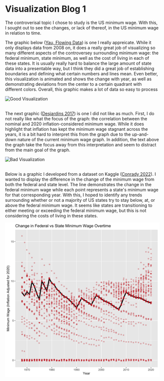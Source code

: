 # Visualization Blog 1

The controverisal topic I chose to study is the US minimum wage. With this, I sought out to see the changes, or lack of thereof, in the US minimum wage in relation to time. 
<br>

The graphic below ([Yau, Flowing Data](https://flowingdata.com/2021/03/09/minimum-wage-and-cost-of-living/)) is one I really appreicate. While it only displays data from 2008 on, it does a really great job of visualizing so many different aspects of the controversey surrounding minimum wage: the federal minimum, state minimum, as well as the cost of living in each of these states. It is usually really hard to balance the large amount of state data into a presentable way, but I think they did a great job of establishing boundaries and defining what certain numbers and lines mean. Even better, this visualization is animated and shows the change with year, as well as demonstrating deviations from the center to a certain quadrant with different colors. Overall, this graphic makes a lot of data so easy to process 

![Good Visualization](https://d3f7q2msm2165u.cloudfront.net/aaa-content/user/files/Minimum%20Wage%20(1).png)
<br><br>


The next graphic ([Desjardins 2017](https://www.visualcapitalist.com/visualizing-real-value-u-s-minimum-wage/)) is one I did not like as much. First, I do not really like what the focus of the graph: the correlation between the nominal and 2020 inflation-considered minimum wage. While it does highlight that inflation has kept the minimum wage stagnant across the years, it is a bit hard to interpret this from the graph due to the up-and-down nature of the current minimum wage graph. In addition, the text above the graph take the focus away from this interpretation and seem to distract from the main goal of the graph.

![Bad Visualization](https://www.visualcapitalist.com/wp-content/uploads/2017/08/minimum-wage-inflation.png)
<br><br>


Below is a graphic I developed from a dataset on Kaggle ([Conrady 2022](https://www.kaggle.com/datasets/brandonconrady/us-minimum-wage-1938-2020)). I wanted to display the difference in the change of the minimum wage from both the federal and state level. The line demonstrates the change in the federal minimum wage while each point represents a state's minimum wage for that corresponding year. With this, I hoped to identify any trends surrounding whether or not a majority of US states try to stay below, at, or above the federal minimum wage. It seems like states are transitioning to either meeting or exceeding the federal minimum wage, but this is not considering the costs of living in these states.

![My Visualization](/viz_dump_1.png)
